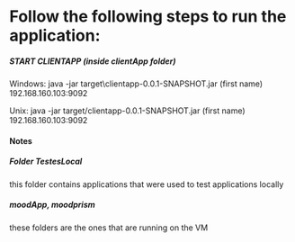 # Follow the following steps to run the application:

##### START CLIENTAPP (inside clientApp folder)
Windows: 
java -jar target\clientapp-0.0.1-SNAPSHOT.jar (first name) 192.168.160.103:9092

Unix:
java -jar target/clientapp-0.0.1-SNAPSHOT.jar (first name) 192.168.160.103:9092


#### Notes
##### Folder TestesLocal
this folder contains applications that were used to test applications locally

##### moodApp, moodprism
these folders are the ones that are running on the VM
